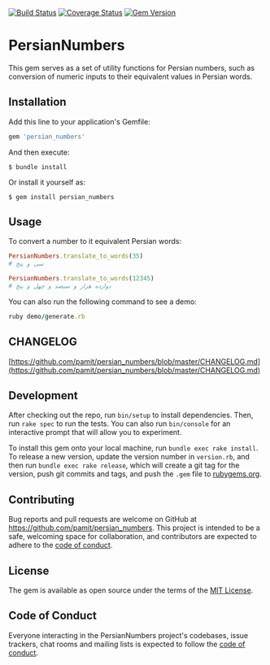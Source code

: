 [![Build Status](https://travis-ci.org/pamit/persian_numbers.svg?branch=master)](https://travis-ci.org/pamit/persian_numbers)
[![Coverage Status](https://coveralls.io/repos/github/pamit/persian_numbers/badge.svg?branch=master)](https://coveralls.io/github/pamit/persian_numbers?branch=master)
[![Gem Version](https://badge.fury.io/rb/persian_numbers.svg)](https://badge.fury.io/rb/persian_numbers)

# PersianNumbers

This gem serves as a set of utility functions for Persian numbers, such as conversion of numeric inputs to their equivalent values in Persian words.


## Installation

Add this line to your application's Gemfile:

```ruby
gem 'persian_numbers'
```

And then execute:

    $ bundle install

Or install it yourself as:

    $ gem install persian_numbers


## Usage

To convert a number to it equivalent Persian words:

```ruby
PersianNumbers.translate_to_words(35)
# سی و پنج

PersianNumbers.translate_to_words(12345)
# دوازده هزار و سیصد و چهل و پنج
```

You can also run the following command to see a demo:

```ruby
ruby demo/generate.rb
```

## CHANGELOG

[https://github.com/pamit/persian_numbers/blob/master/CHANGELOG.md](https://github.com/pamit/persian_numbers/blob/master/CHANGELOG.md)


## Development

After checking out the repo, run `bin/setup` to install dependencies. Then, run `rake spec` to run the tests. You can also run `bin/console` for an interactive prompt that will allow you to experiment.

To install this gem onto your local machine, run `bundle exec rake install`. To release a new version, update the version number in `version.rb`, and then run `bundle exec rake release`, which will create a git tag for the version, push git commits and tags, and push the `.gem` file to [rubygems.org](https://rubygems.org).


## Contributing

Bug reports and pull requests are welcome on GitHub at https://github.com/pamit/persian_numbers. This project is intended to be a safe, welcoming space for collaboration, and contributors are expected to adhere to the [code of conduct](https://github.com/pamit/persian_numbers/blob/master/CODE_OF_CONDUCT.md).


## License

The gem is available as open source under the terms of the [MIT License](https://opensource.org/licenses/MIT).


## Code of Conduct

Everyone interacting in the PersianNumbers project's codebases, issue trackers, chat rooms and mailing lists is expected to follow the [code of conduct](https://github.com/pamit/persian_numbers/blob/master/CODE_OF_CONDUCT.md).
